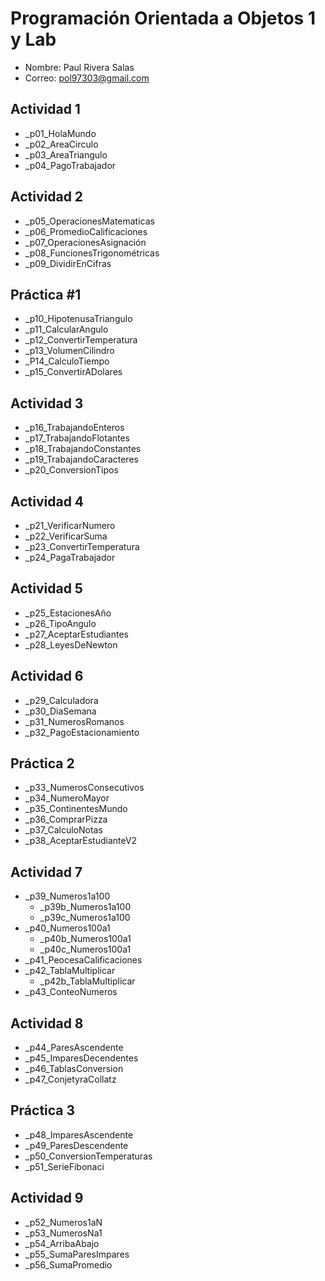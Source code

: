 # Programación Orientada a Objetos 1 y Lab

- Nombre: Paul Rivera Salas
- Correo: pol97303@gmail.com

## Actividad 1
- _p01_HolaMundo
- _p02_AreaCirculo
- _p03_AreaTriangulo
- _p04_PagoTrabajador

## Actividad 2
- _p05_OperacionesMatematicas
- _p06_PromedioCalificaciones
- _p07_OperacionesAsignación
- _p08_FuncionesTrigonométricas
- _p09_DividirEnCifras

## Práctica #1
- _p10_HipotenusaTriangulo
- _p11_CalcularAngulo
- _p12_ConvertirTemperatura
- _p13_VolumenCilindro
- _P14_CalculoTiempo
- _p15_ConvertirADolares

## Actividad 3
- _p16_TrabajandoEnteros
- _p17_TrabajandoFlotantes
- _p18_TrabajandoConstantes
- _p19_TrabajandoCaracteres
- _p20_ConversionTipos

## Actividad 4
- _p21_VerificarNumero
- _p22_VerificarSuma
- _p23_ConvertirTemperatura
- _p24_PagaTrabajador

## Actividad 5
- _p25_EstacionesAño
- _p26_TipoAngulo
- _p27_AceptarEstudiantes
- _p28_LeyesDeNewton

## Actividad 6
- _p29_Calculadora
- _p30_DiaSemana
- _p31_NumerosRomanos
- _p32_PagoEstacionamiento

## Práctica 2
- _p33_NumerosConsecutivos
- _p34_NumeroMayor
- _p35_ContinentesMundo
- _p36_ComprarPizza
- _p37_CalculoNotas
- _p38_AceptarEstudianteV2

## Actividad 7
- _p39_Numeros1a100
    - _p39b_Numeros1a100
    - _p39c_Numeros1a100
- _p40_Numeros100a1
    - _p40b_Numeros100a1
    - _p40c_Numeros100a1
- _p41_PeocesaCalificaciones
- _p42_TablaMultiplicar
    - _p42b_TablaMultiplicar
- _p43_ConteoNumeros

## Actividad 8
- _p44_ParesAscendente
- _p45_ImparesDecendentes
- _p46_TablasConversion
- _p47_ConjetyraCollatz

## Práctica 3
- _p48_ImparesAscendente
- _p49_ParesDescendente
- _p50_ConversionTemperaturas
- _p51_SerieFibonaci
 
 ## Actividad 9
 - _p52_Numeros1aN
 - _p53_NumerosNa1
 - _p54_ArribaAbajo
 - _p55_SumaParesImpares
 - _p56_SumaPromedio